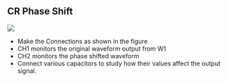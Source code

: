 CR Phase Shift
---
	
![](https://github.com/fossasia/pslab-experiments/blob/master/images/schematics/CR.svg)	
  
* Make the Connections as shown in the figure
* CH1 monitors the original waveform output from W1
* CH2 monitors the phase shifted waveform
* Connect various capacitors to study how their values affect the output signal.
	
